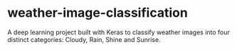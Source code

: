# weather-image-classification
A deep learning project built with Keras to classify weather images into four distinct categories: Cloudy, Rain, Shine and Sunrise.

